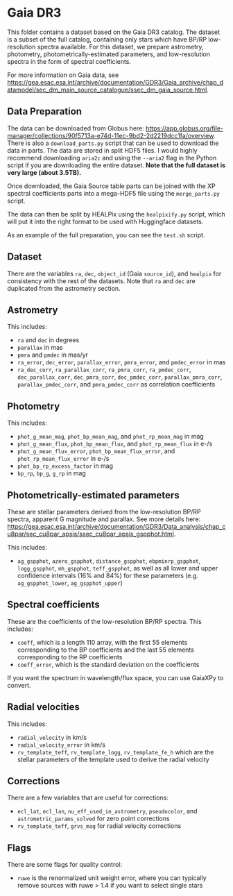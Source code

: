 # Gaia DR3

This folder contains a dataset based on the Gaia DR3 catalog. The dataset is a subset of the full catalog, containing only stars which have BP/RP low-resolution spectra available. For this dataset, we prepare astrometry, photometry, photometrically-estimated parameters, and low-resolution spectra in the form of spectral coefficients.

For more information on Gaia data, see https://gea.esac.esa.int/archive/documentation/GDR3/Gaia_archive/chap_datamodel/sec_dm_main_source_catalogue/ssec_dm_gaia_source.html.

## Data Preparation

The data can be downloaded from Globus here: https://app.globus.org/file-manager/collections/90f5713a-e74d-11ec-9bd2-2d2219dcc1fa/overview. There is also a `download_parts.py` script that can be used to download the data in parts. The data are stored in split HDF5 files. I would highly recommend downloading `aria2c` and using the `--aria2` flag in the Python script if you are downloading the entire dataset. **Note that the full dataset is very large (about 3.5TB).**

Once downloaded, the Gaia Source table parts can be joined with the XP spectral coefficients parts into a mega-HDF5 file using the `merge_parts.py` script.

The data can then be split by HEALPix using the `healpixify.py` script, which will put it into the right format to be used with Huggingface datasets.

As an example of the full preparation, you can see the `test.sh` script.

## Dataset

There are the variables `ra`, `dec`, `object_id` (Gaia `source_id`), and `healpix` for consistency with the rest of the datasets. Note that `ra` and `dec` are duplicated from the astrometry section.

## Astrometry

This includes:

- `ra` and `dec` in degrees
- `parallax` in mas
- `pmra` and `pmdec` in mas/yr
- `ra_error`, `dec_error`, `parallax_error`, `pmra_error`, and `pmdec_error` in mas
- `ra_dec_corr`, `ra_parallax_corr`, `ra_pmra_corr`, `ra_pmdec_corr`, `dec_parallax_corr`, `dec_pmra_corr`, `dec_pmdec_corr`, `parallax_pmra_corr`, `parallax_pmdec_corr`, and `pmra_pmdec_corr` as correlation coefficients

## Photometry

This includes:

- `phot_g_mean_mag`, `phot_bp_mean_mag`, and `phot_rp_mean_mag` in mag
- `phot_g_mean_flux`, `phot_bp_mean_flux`, and `phot_rp_mean_flux` in e-/s
- `phot_g_mean_flux_error`, `phot_bp_mean_flux_error`, and `phot_rp_mean_flux_error` in e-/s
- `phot_bp_rp_excess_factor` in mag
- `bp_rp`, `bp_g`, `g_rp` in mag

## Photometrically-estimated parameters

These are stellar parameters derived from the low-resolution BP/RP spectra, apparent G magnitude and parallax. See more details here: https://gea.esac.esa.int/archive/documentation/GDR3/Data_analysis/chap_cu8par/sec_cu8par_apsis/ssec_cu8par_apsis_gspphot.html.

This includes:

- `ag_gspphot`, `azero_gspphot`, `distance_gspphot`, `ebpminrp_gspphot`, `logg_gspphot`, `mh_gspphot`, `teff_gspphot`, as well as all lower and upper confidence intervals (16% and 84%) for these parameters (e.g. `ag_gspphot_lower`, `ag_gspphot_upper`)

## Spectral coefficients

These are the coefficients of the low-resolution BP/RP spectra. This includes:

- `coeff`, which is a length 110 array, with the first 55 elements corresponding to the BP coefficients and the last 55 elements corresponding to the RP coefficients
- `coeff_error`, which is the standard deviation on the coefficients

If you want the spectrum in wavelength/flux space, you can use GaiaXPy to convert.

## Radial velocities

This includes:

- `radial_velocity` in km/s
- `radial_velocity_error` in km/s
- `rv_template_teff`, `rv_template_logg`, `rv_template_fe_h` which are the stellar parameters of the template used to derive the radial velocity

## Corrections

There are a few variables that are useful for corrections:

- `ecl_lat`, `ecl_lon`, `nu_eff_used_in_astrometry`, `pseudocolor`, and `astrometric_params_solved` for zero point corrections
- `rv_template_teff`, `grvs_mag` for radial velocity corrections

## Flags

There are some flags for quality control:

- `ruwe` is the renormalized unit weight error, where you can typically remove sources with ruwe > 1.4 if you want to select single stars

